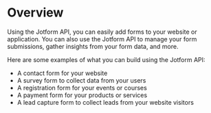 # Overview
      
Using the Jotform API, you can easily add forms to your website or application. You can also use the Jotform API to manage your form submissions, gather insights from your form data, and more.

Here are some examples of what you can build using the Jotform API:

- A contact form for your website
- A survey form to collect data from your users
- A registration form for your events or courses
- A payment form for your products or services
- A lead capture form to collect leads from your website visitors